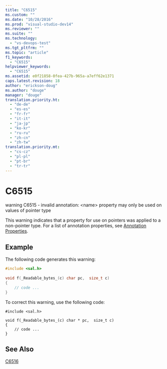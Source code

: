 ```yaml
---
title: "C6515"
ms.custom: ""
ms.date: "10/28/2016"
ms.prod: "visual-studio-dev14"
ms.reviewer: ""
ms.suite: ""
ms.technology: 
  - "vs-devops-test"
ms.tgt_pltfrm: ""
ms.topic: "article"
f1_keywords: 
  - "C6515"
helpviewer_keywords: 
  - "C6515"
ms.assetid: e0f21858-0fea-427b-965a-a7eff62e1371
caps.latest.revision: 18
author: "erickson-doug"
ms.author: "douge"
manager: "douge"
translation.priority.ht: 
  - "de-de"
  - "es-es"
  - "fr-fr"
  - "it-it"
  - "ja-jp"
  - "ko-kr"
  - "ru-ru"
  - "zh-cn"
  - "zh-tw"
translation.priority.mt: 
  - "cs-cz"
  - "pl-pl"
  - "pt-br"
  - "tr-tr"
---
```

# C6515
warning C6515 - invalid annotation: \<name> property may only be used on values of pointer type  
  
 This warning indicates that a property for use on pointers was applied to a non-pointer type. For a list of annotation properties, see [Annotation Properties](http://msdn.microsoft.com/en-us/f77b4370-6bda-4294-bd2a-e7d0df182a3d).  
  
## Example  
 The following code generates this warning:  
  
```cpp  
#include <sal.h>  
  
void f(_Readable_bytes_(c) char pc,  size_t c)  
{  
    // code ...  
}  
```  
  
 To correct this warning, use the following code:  
  
```  
#include <sal.h>  
  
void f(_Readable_bytes_(c) char * pc,  size_t c)  
{  
    // code ...  
}  
```  
  
## See Also  
 [C6516](../code-quality/c6516.md)
